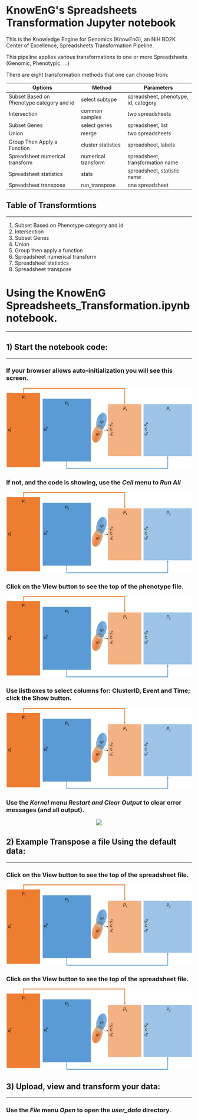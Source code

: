 # KnowEnG's Spreadsheets Transformation Jupyter notebook

This is the Knowledge Engine for Genomics (KnowEnG), an NIH BD2K Center of Excellence, Spreadsheets Transformation Pipeline.

This pipeline applies various transformations to one or more Spreadsheets (Genomic, Phenotypic, ...)

There are eight transformation methods that one can choose from:

| **Options**                                      | **Method**                           | **Parameters**       |
| ------------------------------------------------ | -------------------------------------| -------------------- |
| Subset Based on Phenotype category and id        | select subtype                 | spreadsheet, phenotype, id, category|
| Intersection                                     | common samples                       | two spreadsheets     |
| Subset Genes                                     | select genes                         | spreadsheet, list     |
| Union                                            | merge                                | two spreadsheets     |
| Group Then Apply a Function                      | cluster statistics                   | spreadsheet, labels   |
| Spreadsheet numerical transform                  | numerical transform            | spreadsheet, transformation name|
| Spreadsheet statistics                           | stats                          | spreadsheet, statistic name|
| Spreadsheet transpose                            | run_transpose                        | one spreadsheet |

## Table of Transformtions
---
1. Subset Based on Phenotype category and id
2. Intersection
3. Subset Genes
4. Union
5. Group then apply a function
6. Spreadsheet numerical transform
7. Spreadsheet statistics
8. Spreadsheet transpose

# Using the KnowEnG Spreadsheets_Transformation.ipynb notebook.
 ---
## 1) Start the notebook code:
 ---
 
### If your browser allows auto-initialization you will see this screen.
<p align="center">
  <img  src="../data/images/Intersection.png" height=220>
</p>

### If not, and the code is showing, use the _Cell_ menu to _Run All_

<p align="center">
  <img  src="../data/images/Intersection.png" height=220>
</p>

### Click on the **View** button to see the top of the phenotype file.
<p align="center">
  <img  src="../data/images/Intersection.png" height=220>
</p>

### Use listboxes to select columns for: ClusterID, Event and Time; click the **Show** button.
<p align="center">
  <img  src="../data/images/Intersection.png" height=220>
</p>

### Use the _Kernel_ menu _Restart and Clear Output_ to clear error messages (and all output).

<p align="center">
  <img  src="../data/images/select_restart.png" height=220>
</p>

## 2) Example Transpose a file Using the default data:
 ---

### Click on the **View** button to see the top of the spreadsheet file.
<p align="center">
  <img  src="../data/images/Intersection.png" height=220>
</p>

### Click on the **View** button to see the top of the spreadsheet file.
<p align="center">
  <img  src="../data/images/Intersection.png" height=220>
</p>

## 3) Upload, view and transform your data:
 ---


### Use the _File_ menu _Open_ to open the _user_data_ directory.
